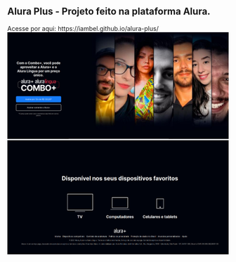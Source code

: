 <h2>Alura Plus - Projeto feito na plataforma Alura.</h2>  
Acesse por aqui: https://iambel.github.io/alura-plus/


<img src="images/aluraPlus2.png">
<img src="images/aluraPlus4.png">
  




